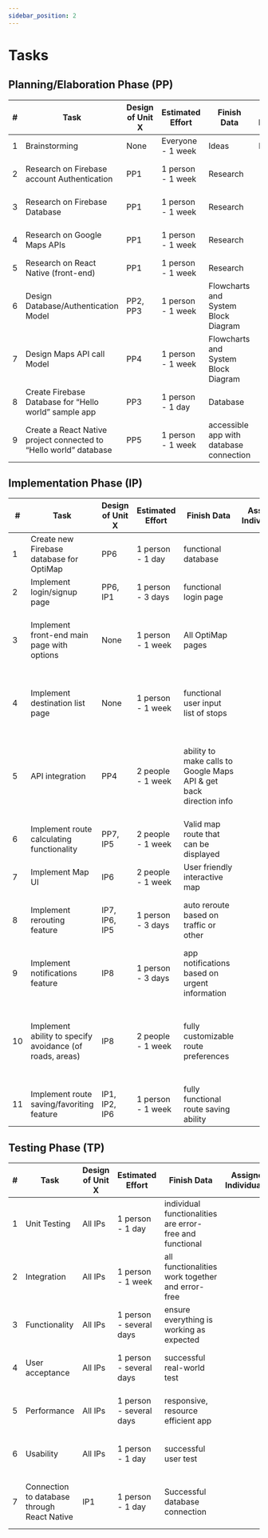 ```yaml
---
sidebar_position: 2
---
```


# Tasks

## Planning/Elaboration Phase (PP)
| # | Task                                                              | Design of Unit X | Estimated Effort  | Finish Data                             | Assigned Individual(s) | Successor Tasks                  |
| - | ----------------------------------------------------------------- | ---------------- | ----------------- | --------------------------------------- | ---------------------- | -------------------------------- |
| 1 | Brainstorming                                                     | None             | Everyone - 1 week | Ideas                                   | Everyone               | Any                              |
| 2 | Research on Firebase account Authentication                       | PP1              | 1 person - 1 week | Research                                |                        | Credentials storage Design Model |
| 3 | Research on Firebase Database                                     | PP1              | 1 person - 1 week | Research                                |                        | Route data storage Design Model  |
| 4 | Research on Google Maps APIs                                      | PP1              | 1 person - 1 week | Research                                |                        | Route Calculation Design Model   |
| 5 | Research on React Native (front-end)                              | PP1              | 1 person - 1 week | Research                                |                        | All coding tasks                 |
| 6 | Design Database/Authentication Model                              | PP2, PP3         | 1 person - 1 week | Flowcharts and System Block Diagram     |                        | Database Creation and Login page |
| 7 | Design Maps API call Model                                        | PP4              | 1 person - 1 week | Flowcharts and System Block Diagram     |                        | Maps API Configuration           |
| 8 | Create Firebase Database for “Hello world” sample app             | PP3              | 1 person - 1 day  | Database                                |                        | PP9                              |
| 9 | Create a React Native project connected to “Hello world” database | PP5              | 1 person - 1 week | accessible app with database connection |                        | Implementation phase             |

## Implementation Phase (IP)
| #  | Task                                                     | Design of Unit X | Estimated Effort  | Finish Data                                                        | Assigned Individual(s) | Successor Tasks                                                                          |
| -- | -------------------------------------------------------- | ---------------- | ----------------- | ------------------------------------------------------------------ | ---------------------- | ---------------------------------------------------------------------------------------- |
| 1  | Create new Firebase database for OptiMap                 | PP6              | 1 person - 1 day  | functional database                                                |                        | login page, save route feature                                                           |
| 2  | Implement login/signup page                              | PP6, IP1         | 1 person - 3 days | functional login page                                              |                        | Any                                                                                      |
| 3  | Implement front-end main page with options               | None             | 1 person - 1 week | All OptiMap pages                                                  |                        | sub pages ((list stops, previous trips, favorited trips)                                 |
| 4  | Implement destination list page                          | None             | 1 person - 1 week | functional user input list of stops                                |                        | route calculation functionality, timing at each location                                 |
| 5  | API integration                                          | PP4              | 2 people - 1 week | ability to make calls to Google Maps API & get back direction info |                        | nested API calls within app functionality (creating routes list, obtaining traffic info) |
| 6  | Implement route calculating functionality                | PP7, IP5         | 2 people - 1 week | Valid map route that can be displayed                              |                        | save route feature, rerouting feature                                                    |
| 7  | Implement Map UI                                         | IP6              | 2 people - 1 week | User friendly interactive map                                      |                        | visualize routes, directions                                                             |
| 8  | Implement rerouting feature                              | IP7, IP6, IP5    | 1 person - 3 days | auto reroute based on traffic or other                             |                        | notifications about rerouting, detailed route info                                       |
| 9  | Implement notifications feature                          | IP8              | 1 person - 3 days | app notifications based on urgent information                      |                        | Notifications popup incase route is not possible                                         |
| 10 | Implement ability to specify avoidance (of roads, areas) | IP8              | 2 people - 1 week | fully customizable route preferences                               |                        | pre-determine places to avoid in addition to auto-rerouting (traffic)                    |
| 11 | Implement route saving/favoriting feature                | IP1, IP2, IP6    | 1 person - 1 week | fully functional route saving ability                              |                        | favorited routes page                                                                    |

## Testing Phase (TP)
| # | Task                                        | Design of Unit X | Estimated Effort        | Finish Data                                              | Assigned Individual(s) | Successor Tasks                              |
| - | ------------------------------------------- | ---------------- | ----------------------- | -------------------------------------------------------- | ---------------------- | -------------------------------------------- |
| 1 | Unit Testing                                | All IPs          | 1 person - 1 day        | individual functionalities are error-free and functional |                        | Integration Testing                          |
| 2 | Integration                                 | All IPs          | 1 person - 1 week       | all functionalities work together and error-free         |                        | Any remaining testing tasks                  |
| 3 | Functionality                               | All IPs          | 1 person - several days | ensure everything is working as expected                 |                        | Any remaining testing tasks                  |
| 4 | User acceptance                             | All IPs          | 1 person - several days | successful real-world test                               |                        | Any remaining testing tasks                  |
| 5 | Performance                                 | All IPs          | 1 person - several days | responsive, resource efficient app                       |                        | Any remaining testing tasks                  |
| 6 | Usability                                   | All IPs          | 1 person - 1 day        | successful user test                                     |                        | Any remaining testing tasks                  |
| 7 | Connection to database through React Native | IP1              | 1 person - 1 day        | Successful database connection                           |                        | ability to login and read / write route data |